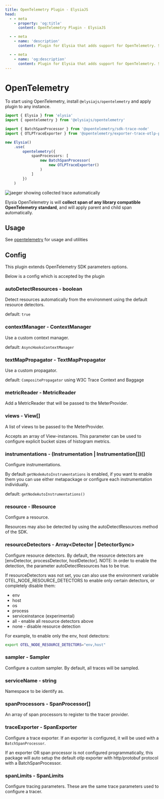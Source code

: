 ```yaml
---
title: OpenTelemetry Plugin - ElysiaJS
head:
  - - meta
    - property: 'og:title'
      content: OpenTelemetry Plugin - ElysiaJS

  - - meta
    - name: 'description'
      content: Plugin for Elysia that adds support for OpenTelemetry. Start by installing the plugin with "bun add @elysiajs/opentelemetry".

  - - meta
    - name: 'og:description'
      content: Plugin for Elysia that adds support for OpenTelemetry. Start by installing the plugin with "bun add @elysiajs/opentelemetry".
---
```


# OpenTelemetry

To start using OpenTelemetry, install `@elysiajs/opentelemetry` and apply plugin to any instance.

```typescript twoslash
import { Elysia } from 'elysia'
import { opentelemetry } from '@elysiajs/opentelemetry'

import { BatchSpanProcessor } from '@opentelemetry/sdk-trace-node'
import { OTLPTraceExporter } from '@opentelemetry/exporter-trace-otlp-proto'

new Elysia()
	.use(
		opentelemetry({
			spanProcessors: [
				new BatchSpanProcessor(
					new OTLPTraceExporter()
				)
			]
		})
	)
```

![jaeger showing collected trace automatically](/blog/elysia-11/jaeger.webp)

Elysia OpenTelemetry is will **collect span of any library compatible OpenTelemetry standard**, and will apply parent and child span automatically.

## Usage
See [opentelemetry](/integrations/opentelemetry) for usage and utilities

## Config
This plugin extends OpenTelemetry SDK parameters options.

Below is a config which is accepted by the plugin

### autoDetectResources - boolean
Detect resources automatically from the environment using the default resource detectors.

default: `true`

### contextManager - ContextManager
Use a custom context manager.

default: `AsyncHooksContextManager`

### textMapPropagator - TextMapPropagator
Use a custom propagator.

default: `CompositePropagator` using W3C Trace Context and Baggage

### metricReader - MetricReader
Add a MetricReader that will be passed to the MeterProvider.

### views - View[]
A list of views to be passed to the MeterProvider.

Accepts an array of View-instances. This parameter can be used to configure explicit bucket sizes of histogram metrics.

### instrumentations - (Instrumentation | Instrumentation[])[]
Configure instrumentations.

By default `getNodeAutoInstrumentations` is enabled, if you want to enable them you can use either metapackage or configure each instrumentation individually.

default: `getNodeAutoInstrumentations()`

### resource - IResource
Configure a resource.

Resources may also be detected by using the autoDetectResources method of the SDK.

### resourceDetectors - Array<Detector | DetectorSync>
Configure resource detectors. By default, the resource detectors are [envDetector, processDetector, hostDetector]. NOTE: In order to enable the detection, the parameter autoDetectResources has to be true.

If resourceDetectors was not set, you can also use the environment variable OTEL_NODE_RESOURCE_DETECTORS to enable only certain detectors, or completely disable them:

- env
- host
- os
- process
- serviceinstance (experimental)
- all - enable all resource detectors above
- none - disable resource detection

For example, to enable only the env, host detectors:

```bash
export OTEL_NODE_RESOURCE_DETECTORS="env,host"
```

### sampler - Sampler
Configure a custom sampler. By default, all traces will be sampled.

### serviceName - string
Namespace to be identify as.

### spanProcessors - SpanProcessor[]
An array of span processors to register to the tracer provider.

### traceExporter - SpanExporter
Configure a trace exporter. If an exporter is configured, it will be used with a `BatchSpanProcessor`.

If an exporter OR span processor is not configured programmatically, this package will auto setup the default otlp exporter with http/protobuf protocol with a BatchSpanProcessor.

### spanLimits - SpanLimits
Configure tracing parameters. These are the same trace parameters used to configure a tracer.
